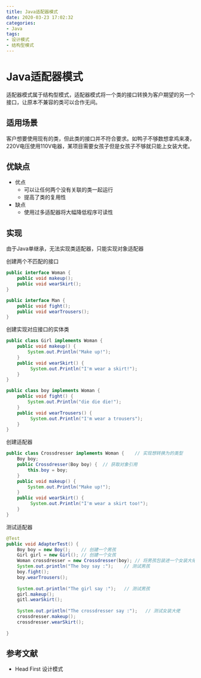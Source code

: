 ```yaml
---
title: Java适配器模式
date: 2020-03-23 17:02:32
categories: 
- Java
tags:
- 设计模式
- 结构型模式
---
```


# Java适配器模式

适配器模式属于结构型模式，适配器模式将一个类的接口转换为客户期望的另一个接口，让原本不兼容的类可以合作无间。

## 适用场景

客户想要使用现有的类，但此类的接口并不符合要求。如鸭子不够数想拿鸡来凑，220V电压使用110V电器，某项目需要女孩子但是女孩子不够就只能上女装大佬。

## 优缺点

- 优点
  - 可以让任何两个没有关联的类一起运行
  - 提高了类的复用性
- 缺点
  - 使用过多适配器将大幅降低程序可读性

## 实现

由于Java单继承，无法实现类适配器，只能实现对象适配器

创建两个不匹配的接口

```java
public interface Woman {
    public void makeup();
    public void wearSkirt();
}
```

```java
public interface Man {
    public void fight();
    public void wearTrousers();
}
```

创建实现对应接口的实体类

```java
public class Girl implements Woman {
    public void makeup() {
        System.out.Println("Make up!");
    }
    public void wearSkirt() {
         System.out.Println("I'm wear a skirt!");
    }
}
```

```java
public class boy implements Woman {
    public void fight() {
        System.out.Println("die die die!");
    }
    public void wearTrousers() {
         System.out.Println("I'm wear a trousers");
    }
}
```

创建适配器

```java
public class Crossdresser implements Woman {	// 实现想转换为的类型
    Boy boy;
    public Crossdresser(Boy boy) {	// 获取对象引用
        this.boy = boy;
    }
    public void makeup() {
        System.out.Println("Make up!");
    }
    public void wearSkirt() {
         System.out.Println("I'm wear a skirt too!");
    }
}
```

测试适配器

```java
@Test
public void AdapterTest() {
    Boy boy = new Boy();	// 创建一个男孩
    Girl girl = new Girl();	// 创建一个女孩
    Woman crossdresser = new Crossdresser(boy);	// 将男孩包装进一个女装大佬适配器里
    System.out.println("The boy say :");	// 测试男孩
    boy.fight();
    boy.wearTrousers();
    
    System.out.println("The girl say :");	// 测试男孩
    girl.makeup();
    gitl.wearSkirt();
    
    System.out.println("The crossdresser say :");	// 测试女装大佬
    crossdresser.makeup();
    crossdresser.wearSkirt();
    
}
```

## 参考文献

- Head First 设计模式